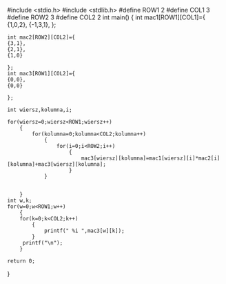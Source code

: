 #include <stdio.h>
#include <stdlib.h>
#define ROW1 2
#define COL1 3
#define ROW2 3
#define COL2 2
int main()
{
    int mac1[ROW1][COL1]={
    {1,0,2},
    {-1,3,1},
    };

    int mac2[ROW2][COL2]={
    {3,1},
    {2,1},
    {1,0}

    };
    int mac3[ROW1][COL2]={
    {0,0},
    {0,0}

    };

    int wiersz,kolumna,i;

    for(wiersz=0;wiersz<ROW1;wiersz++)
        {
            for(kolumna=0;kolumna<COL2;kolumna++)
                {
                    for(i=0;i<ROW2;i++)
                        {
                            mac3[wiersz][kolumna]=mac1[wiersz][i]*mac2[i][kolumna]+mac3[wiersz][kolumna];
                        }
                }


        }
    int w,k;
    for(w=0;w<ROW1;w++)
        {
        for(k=0;k<COL2;k++)
            {
                printf(" %i ",mac3[w][k]);
            }
         printf("\n");
        }

    return 0;
}
